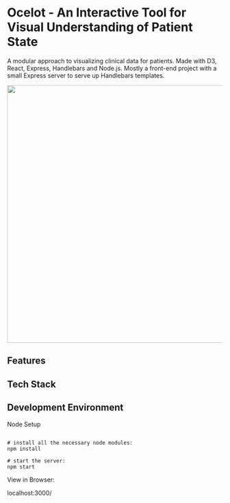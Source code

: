 # Ocelot - An Interactive Tool for Visual Understanding of Patient State

A modular approach to visualizing clinical data for patients. Made with D3, React, Express, Handlebars and Node.js.
Mostly a front-end project with a small Express server to serve up Handlebars templates.

<img src="https://github.com/gabrielaldana87/Ocelot/blob/master/example.gif" width="600" />

## Features

## Tech Stack

## Development Environment

Node Setup
```shell

# install all the necessary node modules:
npm install

# start the server:
npm start

```

View in Browser:

localhost:3000/

